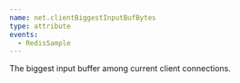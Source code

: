 ```yaml
---
name: net.clientBiggestInputBufBytes
type: attribute
events:
  - RedisSample
---
```


The biggest input buffer among current client connections.